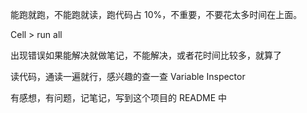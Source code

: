 
能跑就跑，不能跑就读，跑代码占 10%，不重要，不要花太多时间在上面。

Cell > run all  

出现错误如果能解决就做笔记，不能解决，或者花时间比较多，就算了 

读代码，通读一遍就行，感兴趣的查一查 Variable Inspector  

有感想，有问题，记笔记，写到这个项目的 README 中  

